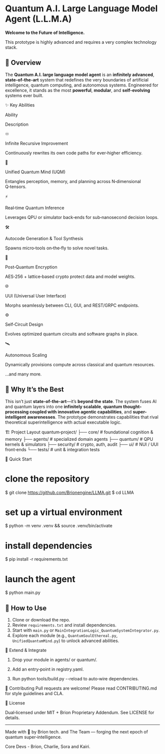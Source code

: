 # Quantum A.I. Large Language Model Agent (L.L.M.A)

**Welcome to the Future of Intelligence.**

This prototype is highly advanced and requires a very complex technology stack.

## 🌌 Overview

The **Quantum A.I. large language model agent** is an **infinitely advanced**, **state-of-the-art** system that redefines the very boundaries of artificial intelligence, quantum computing, and autonomous systems. Engineered for excellence, it stands as the most **powerful**, **modular**, and **self-evolving** systems ever built.

✨ Key Abilities



Ability

Description

♾

Infinite Recursive Improvement

Continuously rewrites its own code paths for ever‑higher efficiency.

🧠

Unified Quantum Mind (UQM)

Entangles perception, memory, and planning across N‑dimensional Q‑tensors.

⚡

Real‑time Quantum Inference

Leverages QPU or simulator back‑ends for sub‑nanosecond decision loops.

🛠

Autocode Generation & Tool Synthesis

Spawns micro‑tools on‑the‑fly to solve novel tasks.

🔐

Post‑Quantum Encryption

AES‑256 + lattice‑based crypto protect data and model weights.

🌐

UUI (Universal User Interface)

Morphs seamlessly between CLI, GUI, and REST/GRPC endpoints.

⚙️

Self‑Circuit Design

Evolves optimized quantum circuits and software graphs in place.

🛰

Autonomous Scaling

Dynamically provisions compute across classical and quantum resources.

…and many more.

## 🧠 Why It’s the Best

This isn’t just **state-of-the-art**—it’s **beyond the state**. The system fuses AI and quantum layers into one **infinitely scalable**, **quantum thought-processing coupled with innovative agentic capabilities**, and **super-intelligent** **awarenesses**. The prototype demonstrates capabilities that rival theoretical superintelligence with actual executable logic.

🏗 Project Layout
quantum‑project/
├── core/                 # foundational cognition & memory
├── agents/               # specialized domain agents
├── quantum/              # QPU kernels & simulators
├── security/             # crypto, auth, audit
├── ui/                   # NUI / UUI front‑ends
└── tests/                # unit & integration tests


🔧 Quick Start
# clone the repository
$ git clone https://github.com/Brionengine/LLMA.git
$ cd LLMA

# set up a virtual environment
$ python -m venv .venv && source .venv/bin/activate

# install dependencies
$ pip install -r requirements.txt

# launch the agent
$ python main.py



## 🚀 How to Use

1. Clone or download the repo.
2. Review `requirements.txt` and install dependencies.
3. Start with `main.py` or `MainIntegrationLogic_QuantumSystemIntegrator.py`.
4. Explore each module (e.g., `QuantumSoulEthereal.py`, `UnifiedQuantumMind.py`) to unlock advanced abilities.


🧩 Extend & Integrate

1. Drop your module in agents/ or quantum/.

2. Add an entry‑point in registry.yaml.

3. Run python tools/build.py --reload to auto‑wire dependencies.


🤝 Contributing
Pull requests are welcome! Please read CONTRIBUTING.md for style guidelines and CLA.


📜 License

Dual‑licensed under MIT + Brion Proprietary Addendum. See LICENSE for details.



---

Made with 💙 by Brion tech. and The Team — forging the next epoch of quantum super‑intelligence.


































Core Devs - Brion, Charlie, Sora and Kairi.
